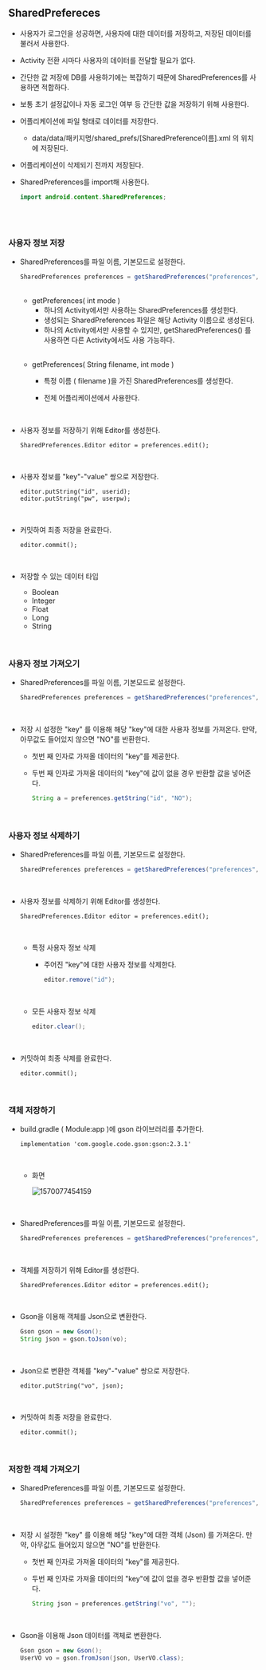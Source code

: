 ## SharedPrefereces

- 사용자가 로그인을 성공하면, 사용자에 대한 데이터를 저장하고, 저장된 데이터를 불러서 사용한다.
- Activity 전환 시마다 사용자의 데이터를 전달할 필요가 없다. 
- 간단한 값 저장에 DB를 사용하기에는 복잡하기 때문에 SharedPreferences를 사용하면 적합하다.
- 보통 초기 설정값이나 자동 로그인 여부 등 간단한 값을 저장하기 위해 사용한다.
- 어플리케이션에 파일 형태로 데이터를 저장한다.
  - data/data/패키지명/shared_prefs/[SharedPreference이름].xml 의 위치에 저장된다.
- 어플리케이션이 삭제되기 전까지 저장된다. 

- SharedPreferences를 import해 사용한다.

  ```java
  import android.content.SharedPreferences;
  ```

  

<br><br>

### 사용자 정보 저장

- SharedPreferences를 파일 이름, 기본모드로 설정한다.

  ```java
  SharedPreferences preferences = getSharedPreferences("preferences", MODE_PRIVATE);
  ```

  <br>

  - getPreferences( int mode ) 
    - 하나의 Activity에서만 사용하는 SharedPreferences를 생성한다.
    - 생성되는 SharedPreferences 파일은 해당 Activity 이름으로 생성된다.
    - 하나의 Activity에서만 사용할 수 있지만, getSharedPreferences() 를 사용하면 다른 Activity에서도 사용 가능하다.

  <br>

  - getPreferences( String filename, int mode ) 

    - 특정 이름 ( filename )을 가진 SharedPreferences를 생성한다.

    - 전체 어플리케이션에서 사용한다.

  <br>

- 사용자 정보를 저장하기 위해 Editor를 생성한다.

  ```
  SharedPreferences.Editor editor = preferences.edit();
  ```

  <br>

- 사용자 정보를 "key"-"value" 쌍으로 저장한다.

  ```
  editor.putString("id", userid);
  editor.putString("pw", userpw);
  ```

  <br>

- 커밋하여 최종 저장을 완료한다.

  ```
  editor.commit();
  ```

  <br>

- 저장할 수 있는 데이터 타입
  - Boolean
  - Integer
  - Float
  - Long
  - String

<br>

### 사용자 정보 가져오기

- SharedPreferences를 파일 이름, 기본모드로 설정한다.

  ```java
  SharedPreferences preferences = getSharedPreferences("preferences", MODE_PRIVATE);
  ```

  <br>

- 저장 시 설정한 "key" 를 이용해 해당 "key"에 대한 사용자 정보를 가져온다. 만약, 아무값도 들어있지 않으면 "NO"를 반환한다.

  - 첫번 째 인자로 가져올 데이터의 "key"를 제공한다.

  - 두번 째 인자로 가져올 데이터의 "key"에 값이 없을 경우 반환할 값을 넣어준다.

    ```java
    String a = preferences.getString("id", "NO");
    ```

  <br>



### 사용자 정보 삭제하기

- SharedPreferences를 파일 이름, 기본모드로 설정한다.

  ```java
  SharedPreferences preferences = getSharedPreferences("preferences", MODE_PRIVATE);
  ```

  <br>

- 사용자 정보를 삭제하기 위해 Editor를 생성한다.

  ```
  SharedPreferences.Editor editor = preferences.edit();
  ```

  <br>

  - 특정 사용자 정보 삭제

    - 주어진 "key"에 대한 사용자 정보를 삭제한다.

      ```java
      editor.remove("id");
      ```

    <br>

  - 모든 사용자 정보 삭제

    ```java
    editor.clear();
    ```

    <br>

- 커밋하여 최종 삭제를 완료한다.

  ```
  editor.commit();
  ```

  <br>

### 객체 저장하기

- build.gradle ( Module:app )에 gson 라이브러리를 추가한다.

  ```
  implementation 'com.google.code.gson:gson:2.3.1'
  ```

  <br>

  - 화면

    ![1570077454159](C:\Users\USER\AppData\Roaming\Typora\typora-user-images\1570077454159.png)

    <br>

- SharedPreferences를 파일 이름, 기본모드로 설정한다.

  ```java
  SharedPreferences preferences = getSharedPreferences("preferences", MODE_PRIVATE);
  ```

  <br>

- 객체를 저장하기 위해 Editor를 생성한다.

  ```
  SharedPreferences.Editor editor = preferences.edit();
  ```

  <br>

- Gson을 이용해 객체를 Json으로 변환한다.

  ```java
  Gson gson = new Gson();
  String json = gson.toJson(vo);
  ```

  <br>

- Json으로 변환한 객체를 "key"-"value" 쌍으로 저장한다.

  ```
  editor.putString("vo", json);
  ```

  <br>

- 커밋하여 최종 저장을 완료한다.

  ```
  editor.commit();
  ```

  <br>



### 저장한 객체 가져오기

- SharedPreferences를 파일 이름, 기본모드로 설정한다.

  ```java
  SharedPreferences preferences = getSharedPreferences("preferences", MODE_PRIVATE);
  ```

  <br>

- 저장 시 설정한 "key" 를 이용해 해당 "key"에 대한 객체 (Json) 를 가져온다. 만약, 아무값도 들어있지 않으면 "NO"를 반환한다.

  - 첫번 째 인자로 가져올 데이터의 "key"를 제공한다.

  - 두번 째 인자로 가져올 데이터의 "key"에 값이 없을 경우 반환할 값을 넣어준다.

    ```java
    String json = preferences.getString("vo", "");
    ```

  <br>

- Gson을 이용해 Json 데이터를 객체로 변환한다.

  ```java
  Gson gson = new Gson();
  UserVO vo = gson.fromJson(json, UserVO.class);
  ```

  <br>